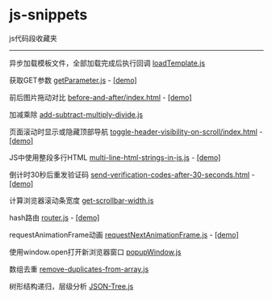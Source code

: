 # js-snippets
js代码段收藏夹

***

异步加载模板文件，全部加载完成后执行回调 [loadTemplate.js](https://github.com/YopheeHsin/js-snippets/blob/master/loadTemplate.js)

获取GET参数 [getParameter.js](https://github.com/YopheeHsin/js-snippets/blob/master/getParameter.js) - [[demo]](http://yopheehsin.github.io/demo/js-snippets/getParameter.html?id=1&name=Steve%20Jobs)

前后图片拖动对比 [before-and-after/index.html](https://github.com/YopheeHsin/js-snippets/blob/master/before-and-after/index.html) - [[demo]](http://yopheehsin.github.io/demo/js-snippets/before-and-after/index.html)

加减乘除 [add-subtract-multiply-divide.js](https://github.com/YopheeHsin/js-snippets/blob/master/add-subtract-multiply-divide.js)

页面滚动时显示或隐藏顶部导航 [toggle-header-visibility-on-scroll/index.html](https://github.com/YopheeHsin/js-snippets/blob/master/toggle-header-visibility-on-scroll/index.html) - [[demo]](http://yopheehsin.github.io/demo/js-snippets/toggle-header-visibility-on-scroll/index.html)

JS中使用整段多行HTML [multi-line-html-strings-in-js.js](https://github.com/YopheeHsin/js-snippets/blob/master/multi-line-html-strings-in-js.js) - [[demo]](http://yopheehsin.github.io/demo/js-snippets/multi-line-html-strings-in-js.html)

倒计时30秒后重发验证码 [send-verification-codes-after-30-seconds.html](https://github.com/YopheeHsin/js-snippets/blob/master/send-verification-codes-after-30-seconds.html) - [[demo]](http://htmlpreview.github.io/?https://github.com/YopheeHsin/js-snippets/blob/master/send-verification-codes-after-30-seconds.html)

计算浏览器滚动条宽度 [get-scrollbar-width.js](https://github.com/YopheeHsin/js-snippets/blob/master/get-scrollbar-width.js)

hash路由 [router.js](https://github.com/YopheeHsin/js-snippets/blob/master/router/router.js) - [[demo]](http://yopheehsin.github.io/demo/js-snippets/router/#!index)

requestAnimationFrame动画 [requestNextAnimationFrame.js](https://github.com/YopheeHsin/js-snippets/blob/master/requestAnimationFrame/requestNextAnimationFrame.js) - [[demo]](http://yopheehsin.github.io/demo/js-snippets/requestAnimationFrame/index.html)

使用window.open打开新浏览器窗口 [popupWindow.js](https://github.com/YopheeHsin/js-snippets/blob/master/popupWindow.js)

数组去重 [remove-duplicates-from-array.js](https://github.com/YopheeHsin/js-snippets/blob/master/remove-duplicates-from-array.js)

树形结构递归，层级分析 [JSON-Tree.js](https://github.com/YopheeHsin/js-snippets/blob/master/JSON-Tree.js)
